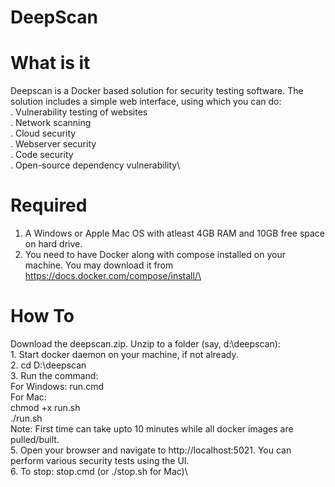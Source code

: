 
# DeepScan
# What is it
Deepscan is a Docker based solution for security testing software. The solution includes a simple web interface, using which you can do:\
     . Vulnerability testing of websites \
     . Network scanning\
     . Cloud security\
     . Webserver security\
     . Code security\
     . Open-source dependency vulnerability\

# Required
1. A Windows or Apple Mac OS with atleast 4GB RAM and 10GB free space on hard drive.
2. You need to have Docker along with compose installed on your machine. You may download it from https://docs.docker.com/compose/install/\
     
# How To
Download the deepscan.zip. Unzip to a folder (say, d:\deepscan):\
	1. Start docker daemon on your machine, if not already.\
	2. cd D:\deepscan\
	3. Run the command:\
		For Windows:  run.cmd \
		For Mac:\
			chmod +x run.sh\
			./run.sh				\
	Note: First time can take upto 10 minutes while all docker images are pulled/built.\
	5. Open your browser and navigate to http://localhost:5021. You can perform various security tests using the UI.\
	6. To stop: stop.cmd  (or ./stop.sh for Mac)\
 


     

